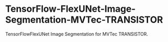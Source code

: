 # TensorFlow-FlexUNet-Image-Segmentation-MVTec-TRANSISTOR
TensorFlowFlexUNet Image Segmentation for MVTec TRANSISTOR.
